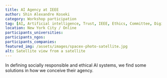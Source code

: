 ```yaml
---
title: AI Agency at IEEE
author: Shin Alexandre Koseki
category: Workshop participation
tag: [AI, Artificial intelligence, Trust, IEEE, Ethics, Committee, Digital Humanities, Data Studies, Data Science, Participatory Design, Policy-Making, Standards, Digitization, Cross-cultural values, Innovation]
location: New York City / Online
participants_universities: 
participants_ngos: 
participants_companies: 
featured_img: /assets/images/spacex-photo-satellite.jpg
alt: Satellite view from a satellite
---
```

In defining socially responsible and ethical AI systems, we find some solutions in how we conceive their agency.

